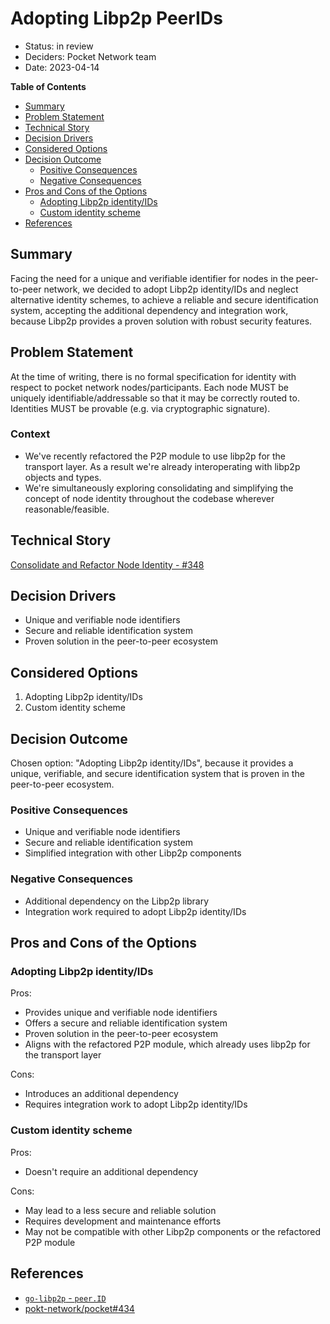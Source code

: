 # Adopting Libp2p PeerIDs <!-- omit in toc -->

- Status: in review
- Deciders: Pocket Network team
- Date: 2023-04-14

**Table of Contents**

- [Summary](#summary-)
- [Problem Statement](#problem-statement-)
- [Technical Story](#technical-story-)
- [Decision Drivers](#decision-drivers-)
- [Considered Options](#considered-options-)
- [Decision Outcome](#decision-outcome-)
    - [Positive Consequences](#positive-consequences-)
    - [Negative Consequences](#negative-consequences-)
- [Pros and Cons of the Options](#pros-and-cons-of-the-options-)
    - [Adopting Libp2p identity/IDs](#adopting-libp2p-identityids)
    - [Custom identity scheme](#custom-identity-scheme)
- [References](#references-)

## Summary <!-- required -->

Facing the need for a unique and verifiable identifier for nodes in the peer-to-peer network, we decided to adopt Libp2p identity/IDs and neglect alternative identity schemes, to achieve a reliable and secure identification system, accepting the additional dependency and integration work, because Libp2p provides a proven solution with robust security features.

## Problem Statement <!-- required -->

At the time of writing, there is no formal specification for identity with respect to pocket network nodes/participants.
Each node MUST be uniquely identifiable/addressable so that it may be correctly routed to.
Identities MUST be provable (e.g. via cryptographic signature).

### Context <!-- optional -->

- We've recently refactored the P2P module to use libp2p for the transport layer. As a result we're already interoperating with libp2p objects and types.
- We're simultaneously exploring consolidating and simplifying the concept of node identity throughout the codebase wherever reasonable/feasible.

## Technical Story <!-- optional -->

[Consolidate and Refactor Node Identity - #348](https://github.com/pokt-network/pocket/issue/348)

## Decision Drivers <!-- optional -->

- Unique and verifiable node identifiers
- Secure and reliable identification system
- Proven solution in the peer-to-peer ecosystem

## Considered Options <!-- required -->

1. Adopting Libp2p identity/IDs
2. Custom identity scheme

## Decision Outcome <!-- required -->

Chosen option: "Adopting Libp2p identity/IDs", because it provides a unique, verifiable, and secure identification system that is proven in the peer-to-peer ecosystem.

### Positive Consequences <!-- optional -->

- Unique and verifiable node identifiers
- Secure and reliable identification system
- Simplified integration with other Libp2p components

### Negative Consequences <!-- optional -->

- Additional dependency on the Libp2p library
- Integration work required to adopt Libp2p identity/IDs

## Pros and Cons of the Options <!-- required -->

### Adopting Libp2p identity/IDs

Pros:

- Provides unique and verifiable node identifiers
- Offers a secure and reliable identification system
- Proven solution in the peer-to-peer ecosystem
- Aligns with the refactored P2P module, which already uses libp2p for the transport layer

Cons:

- Introduces an additional dependency
- Requires integration work to adopt Libp2p identity/IDs

### Custom identity scheme

Pros:

- Doesn't require an additional dependency

Cons:

- May lead to a less secure and reliable solution
- Requires development and maintenance efforts
- May not be compatible with other Libp2p components or the refactored P2P module

## References <!-- optional -->

- [`go-libp2p` - `peer.ID`](https://pkg.go.dev/github.com/libp2p/go-libp2p@v0.27.1/core/peer#ID)
- [pokt-network/pocket#434](https://github.com/pokt-network/pocket/issue/434)
